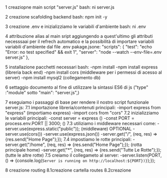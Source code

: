 1 creaziopne main script "server.js"
bash: ni server.js

2 creazione scafolding backend
bash: npm init -y

3 creazione .env e inizializziamo le variabili d'ambiente
bash: ni .env 

4 attribuzione alias al main sript aggiungendo a quest'ultimo gli attributi necesssaai per il refrech automatico e la possibilità di importare variabili variabili d'ambiente dal file .env
pakage.jsone: 
"scripts": {
    "test": "echo \"Error: no test specified\" && exit 1",
    "server": "node --watch --env-file=.env server.js"
},

5 installazione pacchetti necessari
bash:
    -npm install 
    -npm install express (libreria back end)
    -npm install cors (middleware per i permessi di acesso al server)
    -npm install mysql2 (collegamento db)

6 settaggio documento al fine di utilizzare la sintassi ES6 di js ("type" :"module" sotto "main": "server.js",)

7 eseguiamo i passaggi di base per rendere il nostro script funzionale
server.js:
    7.1 importazione libreria/contenuti principali:
        -import express from "express" (importiamo express)
        -import cors from "cors"
    7.2 inizializziamo le variabili principali:
        -const server = express ()
        -const PORT = process.env.PORT || 3000; ()
    7.3 utiliziamo i middleware necessari come:
        -server.use(express.static("public")); (middleware)  OPTIONAL
        -server.use(cors())
        -server.use(express.json())
        -server.get("/", (req, res) => {res.send("Home Page");});
    7.4 impostiamo le rotte principali:
        -server.get("/home", (req, res) => {res.send("Home Page");}); (rotta principale home)
        -server.get("*", (req, res) => {res.send("Tutte Le Rotte");}); (tutte le altre rotte)
    7.5 creiamo il collegameto al server:
        -server.listen(PORT, () => {console.log(`Server is running on http://localhost:${PORT})}`);});

8 creazione routing
    8.1creazione cartella routes
    8.2creazione


        

    

